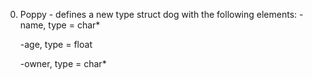 0. Poppy - defines a new type struct dog with the following elements:
	-name, type = char*

	-age, type = float

	-owner, type = char*

